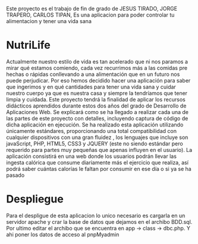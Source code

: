 Este proyecto es el trabajo de fin de grado de JESUS TIRADO, JORGE TRAPERO, CARLOS TIPAN, Es una aplicacion para poder controlar tu alimentacion y tener una vida sana


# NutriLife
Actualmente nuestro estilo de vida es tan acelerado que ni nos paramos a 
mirar qué estamos comiendo, cada vez recurrimos más a las comidas pre 
hechas o rápidas conllevando a una alimentación que en un futuro nos 
puede perjudicar. 
Por eso hemos decidido hacer una aplicación para saber que ingerimos y 
en qué cantidades para tener una vida sana y cuidar nuestro cuerpo ya que 
es nuestra casa y siempre la tendríamos que tener limpia y cuidada. 
Este proyecto tendrá la finalidad de aplicar los recursos didácticos 
aprendidos durante estos dos años del grado de Desarrollo de Aplicaciones 
Web. 
Se explicará como se ha llegado a realizar cada una de las partes de este 
proyecto con detalles, incluyendo captura de código de dicha aplicación en 
ejecución. 
Se ha realizado esta aplicación utilizando únicamente estándares, 
proporcionando una total compatibilidad con cualquier dispositivos con 
una gran fluidez , los lenguajes que incluye son javaScript, PHP, HTML5, 
CSS3 y JQUERY (este no siendo estándar pero requerido para partes muy 
pequeñas que apenas influyen en el usuario). 
La aplicación consistirá en una web donde los usuarios podrán llevar las 
ingesta calórica que consume diariamente más el ejercicio que realiza, así 
podrá saber cuántas calorías le faltan por consumir en ese día o si ya se ha 
pasado

# Despliegue

Para el despligue de esta aplicacion lo unico necesario es cargarla en un servidor apache y crar la base de datos que dejamos en el archibo BDD.sql.
Por ultimo editar el archibo que se encuentra en app -> class -> dbc.php. Y ahi poner los datos de acceso al pnpMyadmin
